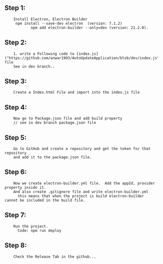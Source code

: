 ## Step 1:
        Install Electron, Electron Builder
         npm install --save-dev electron  (version: 7.1.2)
                npm add electron-builder --only=dev (version: 21.2.0).
                
## Step 2:
        1. write a Following code to [index.js]("https://github.com/anwar1903/AutoUpdateApplication/blob/dev/index.js") file 
        See in dev branch..
       
## Step 3:
        Create a Index.html File and import into the index.js file
        
## Step 4:
        Now go to Package.json file and add build property
        // see in dev branch package.json file
    
## Step 5:
        Go to GitHub and create a repository and get the token for that repository
        and add it to the package.json file.

## Step 6:
        Now we create electron-builder.yml file.  Add the appId, provider property inside it.
        And also create .gitignore file and write electron-builder.yml 
          this means that when the project is build electron-builder cannot be included in the build file.
         
## Step 7:
        Run the project.
          Code: npm run deploy
       
## Step 8:
        Check the Release Tab in the github...
